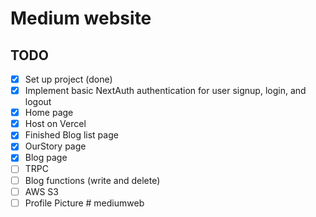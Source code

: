 # Medium website

## TODO

- [x] Set up project (done)
- [x] Implement basic NextAuth authentication for user signup, login, and logout
- [x] Home page
- [x] Host on Vercel
- [x] Finished Blog list page
- [x] OurStory page
- [x] Blog page
- [ ] TRPC
- [ ] Blog functions (write and delete)
- [ ] AWS S3
- [ ] Profile Picture
#   m e d i u m w e b  
 